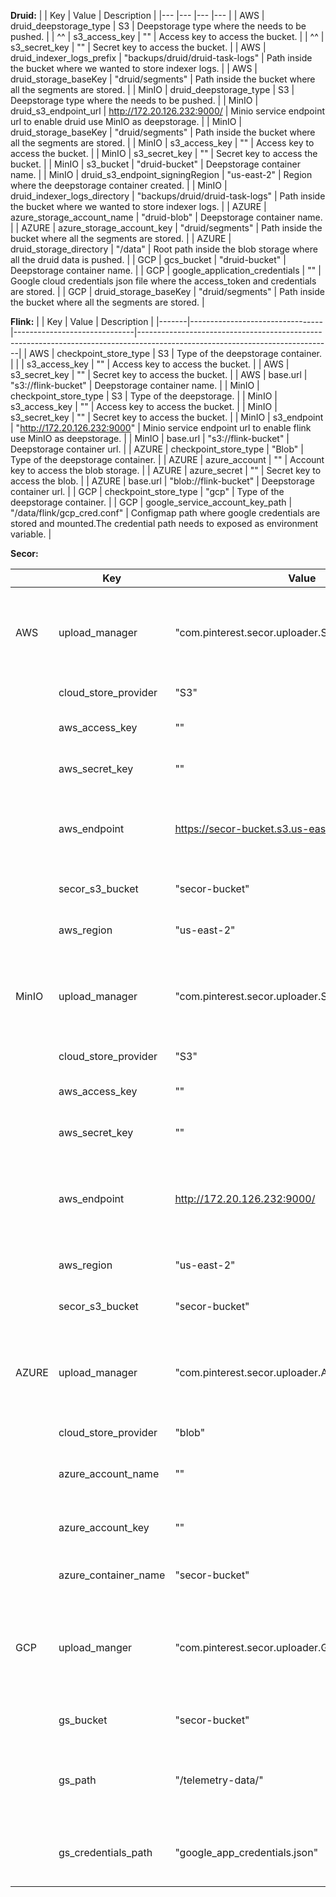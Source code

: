 **Druid:**
|  	| Key 	| Value 	| Description 	|
|---	|---	|---	|---	|
| AWS 	| druid_deepstorage_type 	| S3 	| Deepstorage type where the needs to be pushed. 	|
| ^^	| s3_access_key 	| "" 	| Access key to access the bucket. 	|
| ^^ 	| s3_secret_key 	| "" 	| Secret key to access the bucket. 	|
| AWS 	| druid_indexer_logs_prefix 	| "backups/druid/druid-task-logs" 	| Path inside the bucket where we wanted to store indexer logs. 	|
| AWS 	| druid_storage_baseKey 	| "druid/segments" 	| Path inside the bucket where all the segments are stored.  	|
| MinIO 	| druid_deepstorage_type 	| S3 	| Deepstorage type where the needs to be pushed. 	|
| MinIO 	| druid_s3_endpoint_url 	| http://172.20.126.232:9000/ 	| Minio service endpoint url to enable druid use MinIO as deepstorage. 	|
| MinIO	| druid_storage_baseKey 	| "druid/segments" 	| Path inside the bucket where all the segments are stored. 	|
| MinIO 	| s3_access_key 	| "" 	| Access key to access the bucket. 	|
| MinIO 	| s3_secret_key 	| "" 	| Secret key to access the bucket. 	|
| MinIO 	| s3_bucket 	| "druid-bucket" 	| Deepstorage container name. 	|
| MinIO 	| druid_s3_endpoint_signingRegion 	| "us-east-2" 	| Region where the deepstorage container created. 	|
| MinIO 	| druid_indexer_logs_directory 	| "backups/druid/druid-task-logs" 	| Path inside the bucket where we wanted to store indexer logs. 	|
| AZURE 	| azure_storage_account_name 	| "druid-blob" 	| Deepstorage container name. 	|
| AZURE 	| azure_storage_account_key 	| "druid/segments" 	| Path inside the bucket where all the segments are stored. 	|
| AZURE 	| druid_storage_directory 	| "/data" 	| Root path inside the blob storage where all the druid data is pushed. 	|
| GCP 	| gcs_bucket 	| "druid-bucket" 	| Deepstorage container name. 	|
| GCP 	| google_application_credentials 	| "" 	| Google cloud credentials json file where the access_token and credentials are stored. 	|
| GCP 	| druid_storage_baseKey 	| "druid/segments" 	| Path inside the bucket where all the segments are stored. 	|

**Flink:**
|       | Key                             | Value                        | Description                                                                                                                  |
|-------|---------------------------------|------------------------------|------------------------------------------------------------------------------------------------------------------------------|
|  AWS  | checkpoint_store_type           | S3                           | Type of the deepstorage container.                                                                                           |
|    | s3_access_key                   | ""                           | Access key to access the bucket.                                                                                             |
|  AWS  | s3_secret_key                   | ""                           | Secret key to access the bucket.                                                                                             |
|  AWS  | base.url                        | "s3://flink-bucket"          | Deepstorage container name.                                                                                                  |
| MinIO | checkpoint_store_type           | S3                           | Type of the deepstorage.                                                                                                     |
| MinIO | s3_access_key                   | ""                           | Access key to access the bucket.                                                                                             |
| MinIO | s3_secret_key                   | ""                           | Secret key to access the bucket.                                                                                             |
| MinIO | s3_endpoint                     | "http://172.20.126.232:9000" | Minio service endpoint url  to enable flink use MinIO as deepstorage.                                                        |
| MinIO | base.url                        | "s3://flink-bucket"          | Deepstorage container url.                                                                                                   |
| AZURE | checkpoint_store_type           | "Blob"                       | Type of the deepstorage container.                                                                                           |
| AZURE | azure_account                   | ""                           | Account key to access the blob storage.                                                                                      |
| AZURE | azure_secret                    | ""                           | Secret key to access the blob.                                                                                               |
| AZURE | base.url                        | "blob://flink-bucket"        | Deepstorage container url.                                                                                                   |
| GCP   | checkpoint_store_type           | "gcp"                        | Type of the deepstorage container.                                                                                           |
| GCP   | google_service_account_key_path | "/data/flink/gcp_cred.conf"  | Configmap path where google credentials are stored and mounted.The credential path needs to exposed as environment variable. |

**Secor:**

|  	| Key 	| Value 	| Description 	|
|---	|---	|---	|---	|
| AWS 	| upload_manager 	| "com.pinterest.secor.uploader.S3UploadManager" 	| s3 upload manager which is responsible to upload backup to deepstorage. 	|
|  	| cloud_store_provider 	| "S3" 	| Type of the deepstorage. 	|
|  	| aws_access_key 	| "" 	| Access key to access the bucket. 	|
|  	| aws_secret_key 	| "" 	| Secret key to access the bucket. 	|
|  	| aws_endpoint 	| https://secor-bucket.s3.us-east-2.amazonaws.com/ 	| Bucket endpoint url where all the secor backups are pushed. 	|
|  	| secor_s3_bucket 	| "secor-bucket" 	| Deepstorage container name. 	|
|  	| aws_region 	| "us-east-2" 	| Deepstorage container region. 	|
| MinIO 	| upload_manager 	| "com.pinterest.secor.uploader.S3UploadManager" 	| s3 upload manager which is responsible to upload backup to deepstorage. 	|
|  	| cloud_store_provider 	| "S3" 	| Type of the deepstorage. 	|
|  	| aws_access_key 	| "" 	| Access key to access the bucket. 	|
|  	| aws_secret_key 	| "" 	| Secret key to access the bucket. 	|
|  	| aws_endpoint 	| http://172.20.126.232:9000/ 	| Minio service endpoint url to enable secor use MinIO as deepstorage. 	|
|  	| aws_region 	| "us-east-2" 	| Deepstorage container region. 	|
|  	| secor_s3_bucket 	| "secor-bucket" 	| Deepstorage container name. 	|
| AZURE 	| upload_manager 	| "com.pinterest.secor.uploader.AzureUploadManager" 	| Blob upload manager which is responsible to upload backup to deepstorage. 	|
|  	| cloud_store_provider 	| "blob" 	| Type of the deepstorage. 	|
|  	| azure_account_name 	| "" 	| Account key to access the blob storage. 	|
|  	| azure_account_key 	| "" 	| Account secret to access the blob storage. 	|
|  	| azure_container_name 	| "secor-bucket" 	| Deepstorage container name. 	|
| GCP 	| upload_manger 	| "com.pinterest.secor.uploader.GsUploadManager" 	| Google cloud upload manager which is responsible to upload backup to deepstorage. 	|
|  	| gs_bucket 	| "secor-bucket" 	| Deepstorage container name. 	|
|  	| gs_path 	| "/telemetry-data/" 	| Path inside deepstorage where the secor backups are stored. 	|
|  	| gs_credentials_path 	| "google_app_credentials.json" 	| Credentials path where access token and secrets are stored. 	|
